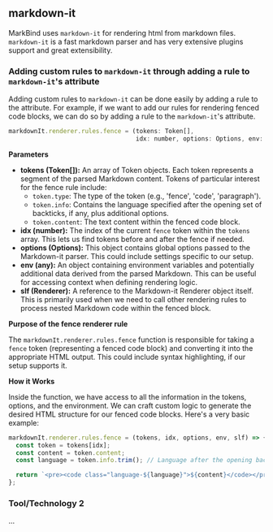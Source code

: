 ## markdown-it

MarkBind uses `markdown-it` for rendering html from markdown files. `markdown-it` is a fast markdown parser and has very extensive plugins support and great extensibility.

### Adding custom rules to `markdown-it` through adding a rule to `markdown-it`'s attribute

Adding custom rules to `markdown-it` can be done easily by adding a rule to the attribute.
For example, if we want to add our rules for rendering fenced code blocks, we can do so by adding a rule to the `markdown-it`'s attribute.

```javascript
markdownIt.renderer.rules.fence = (tokens: Token[],
                                   idx: number, options: Options, env: any, slf: Renderer) => {}
```

**Parameters**

* **tokens (Token[]):** An array of Token objects. Each token represents a segment of the parsed Markdown content. Tokens of particular interest for the fence rule include:
    - `token.type`: The type of the token (e.g., 'fence', 'code', 'paragraph').
    - `token.info`: Contains the language specified after the opening set of backticks, if any, plus additional options.
    - `token.content`: The text content within the fenced code block.
* **idx (number):** The index of the current `fence` token within the `tokens` array. This lets us find tokens before and after the fence if needed.
* **options (Options):** This object contains global options passed to the Markdown-it parser. This could include settings specific to our setup.
* **env (any):** An object containing environment variables and potentially additional data derived from the parsed Markdown. This can be useful for accessing context when defining rendering logic.
* **slf (Renderer):**  A reference to the Markdown-it Renderer object itself. This is primarily used when we need to call other rendering rules to process nested Markdown code within the fenced block.

**Purpose of the fence renderer rule**

The `markdownIt.renderer.rules.fence` function is responsible for taking a `fence` token (representing a fenced code block) and converting it into the appropriate HTML output. This could include syntax highlighting, if our setup supports it.

**How it Works**

Inside the function, we have access to all the information in the tokens, options, and the environment. We can craft custom logic to generate the desired HTML structure for our fenced code blocks. Here's a very basic example:

```javascript
markdownIt.renderer.rules.fence = (tokens, idx, options, env, slf) => {
  const token = tokens[idx];
  const content = token.content;
  const language = token.info.trim(); // Language after the opening backticks

  return `<pre><code class="language-${language}">${content}</code></pre>`;
};
```


### Tool/Technology 2

...
